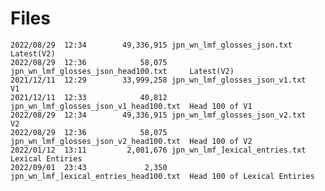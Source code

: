 
# Files

    2022/08/29  12:34        49,336,915 jpn_wn_lmf_glosses_json.txt             Latest(V2)
    2022/08/29  12:36            58,075 jpn_wn_lmf_glosses_json_head100.txt     Latest(V2)
    2021/12/11  12:29        33,999,258 jpn_wn_lmf_glosses_json_v1.txt          V1
    2021/12/11  12:33            40,812 jpn_wn_lmf_glosses_json_v1_head100.txt  Head 100 of V1
    2022/08/29  12:34        49,336,915 jpn_wn_lmf_glosses_json_v2.txt          V2
    2022/08/29  12:36            58,075 jpn_wn_lmf_glosses_json_v2_head100.txt  Head 100 of V2
    2022/01/12  13:11         2,081,676 jpn_wn_lmf_]exical_entries.txt          Lexical Entiries
    2022/09/01  23:43             2,350 jpn_wn_lmf_]exical_entries_head100.txt  Head 100 of Lexical Entiries
